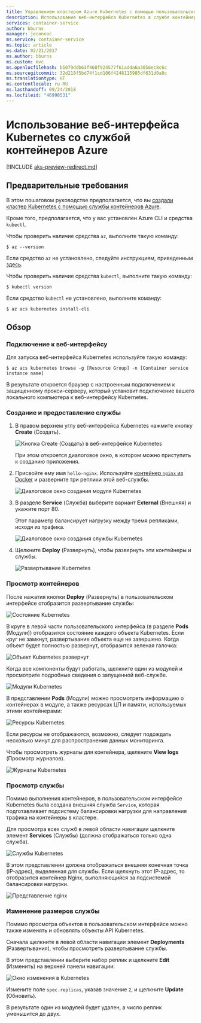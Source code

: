 ```yaml
---
title: Управлением кластером Azure Kubernetes с помощью пользовательского веб-интерфейса
description: Использование веб-интерфейса Kubernetes в службе контейнеров Azure
services: container-service
author: bburns
manager: jeconnoc
ms.service: container-service
ms.topic: article
ms.date: 02/21/2017
ms.author: bburns
ms.custom: mvc
ms.openlocfilehash: b5079ddb63f468f924577f61adda6a3056ec8c6c
ms.sourcegitcommit: 32d218f5bd74f1cd106f4248115985df631d0a8c
ms.translationtype: HT
ms.contentlocale: ru-RU
ms.lasthandoff: 09/24/2018
ms.locfileid: "46998531"
---
```

# <a name="using-the-kubernetes-web-ui-with-azure-container-service"></a>Использование веб-интерфейса Kubernetes со службой контейнеров Azure

[!INCLUDE [aks-preview-redirect.md](../../../includes/aks-preview-redirect.md)]

## <a name="prerequisites"></a>Предварительные требования
В этом пошаговом руководстве предполагается, что вы [создали кластер Kubernetes с помощью службы контейнеров Azure](container-service-kubernetes-walkthrough.md).


Кроме того, предполагается, что у вас установлен Azure CLI и средства `kubectl`.

Чтобы проверить наличие средства `az`, выполните такую команду:

```console
$ az --version
```

Если средство `az` не установлено, следуйте инструкциям, приведенным [здесь](https://github.com/azure/azure-cli#installation).

Чтобы проверить наличие средства `kubectl`, выполните такую команду:

```console
$ kubectl version
```

Если средство `kubectl` не установлено, выполните команду:

```console
$ az acs kubernetes install-cli
```

## <a name="overview"></a>Обзор

### <a name="connect-to-the-web-ui"></a>Подключение к веб-интерфейсу
Для запуска веб-интерфейса Kubernetes используйте такую команду:

```console
$ az acs kubernetes browse -g [Resource Group] -n [Container service instance name]
```

В результате откроется браузер с настроенным подключением к защищенному прокси-серверу, который установит подключение вашего локального компьютера к веб-интерфейсу Kubernetes.

### <a name="create-and-expose-a-service"></a>Создание и предоставление службы
1. В правом верхнем углу веб-интерфейса Kubernetes нажмите кнопку **Create** (Создать).

    ![Кнопка Create (Создать) в веб-интерфейсе Kubernetes](./media/container-service-kubernetes-ui/create.png)

    При этом откроется диалоговое окно, в котором можно приступить к созданию приложения.

2. Присвойте ему имя `hello-nginx`. Используйте [контейнер `nginx` из Docker](https://hub.docker.com/_/nginx/) и разверните три реплики этой веб-службы.

    ![Диалоговое окно создания модуля Kubernetes](./media/container-service-kubernetes-ui/nginx.png)

3. В разделе **Service** (Служба) выберите вариант **External** (Внешняя) и укажите порт 80.

    Этот параметр балансирует нагрузку между тремя репликами, исходя из трафика.

    ![Диалоговое окно создания службы Kubernetes](./media/container-service-kubernetes-ui/service.png)

4. Щелкните **Deploy** (Развернуть), чтобы развернуть эти контейнеры и службы.

    ![Развертывание Kubernetes](./media/container-service-kubernetes-ui/deploy.png)

### <a name="view-your-containers"></a>Просмотр контейнеров
После нажатия кнопки **Deploy** (Развернуть) в пользовательском интерфейсе отобразится развертывание службы:

![Состояние Kubernetes](./media/container-service-kubernetes-ui/status.png)

В круге в левой части пользовательского интерфейса (в разделе **Pods** (Модули)) отобразится состояние каждого объекта Kubernetes. Если круг не замкнут, развертывание объекта еще не завершено. Когда объект будет полностью развернут, отобразится зеленая галочка:

![Объект Kubernetes развернут](./media/container-service-kubernetes-ui/deployed.png)

Когда все компоненты будут работать, щелкните один из модулей и просмотрите подробные сведения о запущенной веб-службе.

![Модули Kubernetes](./media/container-service-kubernetes-ui/pods.png)

В представлении **Pods** (Модули) можно просмотреть информацию о контейнерах в модуле, а также ресурсах ЦП и памяти, используемых этими контейнерами:

![Ресурсы Kubernetes](./media/container-service-kubernetes-ui/resources.png)

Если ресурсы не отображаются, возможно, следует подождать несколько минут для распространения данных мониторинга.

Чтобы просмотреть журналы для контейнера, щелкните **View logs** (Просмотр журналов).

![Журналы Kubernetes](./media/container-service-kubernetes-ui/logs.png)

### <a name="viewing-your-service"></a>Просмотр службы
Помимо выполнения контейнеров, в пользовательском интерфейсе Kubernetes была создана внешняя служба `Service`, которая подготавливает подсистему балансировки нагрузки для направления трафика на контейнеры в кластере.

Для просмотра всех служб в левой области навигации щелкните элемент **Services** (Службы) (должна отображаться только одна служба).

![Службы Kubernetes](./media/container-service-kubernetes-ui/service-deployed.png)

В этом представлении должна отображаться внешняя конечная точка (IP-адрес), выделенная для службы.
Если щелкнуть этот IP-адрес, то отобразится контейнер Nginx, выполняющийся за подсистемой балансировки нагрузки.

![Представление nginx](./media/container-service-kubernetes-ui/nginx-page.png)

### <a name="resizing-your-service"></a>Изменение размеров службы
Помимо просмотра объектов в пользовательском интерфейсе можно также изменять и обновлять объекты API Kubernetes.

Сначала щелкните в левой области навигации элемент **Deployments** (Развертывания), чтобы просмотреть развертывание службы.

В этом представлении выберите набор реплик и щелкните **Edit** (Изменить) на верхней панели навигации:

![Окно изменения в Kubernetes](./media/container-service-kubernetes-ui/edit.png)

Измените поле `spec.replicas`, указав значение `2`, и щелкните **Update** (Обновить).

В результате один из модулей будет удален, а число реплик уменьшится до двух.

 

